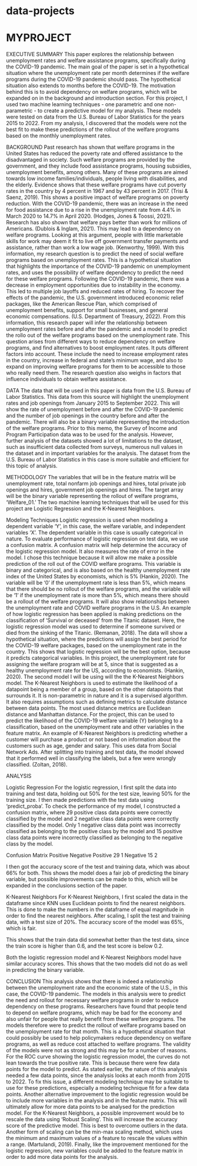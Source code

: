 # data-projects
# MYPROJECT

EXECUTIVE SUMMARY
This paper explores the relationship between unemployment rates and welfare assistance programs, specifically during the COVID-19 pandemic. The main goal of the paper is set in a hypothetical situation where the unemployment rate per month determines if the welfare programs during the COVID-19 pandemic should pass. The hypothetical situation also extends to months before the COVID-19. The motivation behind this is to avoid dependency on welfare programs, which will be expanded on in the background and introduction section. 
For this project, I used two machine learning techniques - one parametric and one non-parametric - to create a predictive model for my analysis. These models were tested on data from the U.S. Bureau of Labor Statistics for the years 2015 to 2022. From my analysis, I discovered that the models were not the best fit to make these predictions of the rollout of the welfare programs based on the monthly unemployment rates.

BACKGROUND
Past research has shown that welfare programs in the United States has reduced the poverty rate and offered assistance to the disadvantaged in society. Such welfare programs are provided by the government, and they include food assistance programs, housing subsidies, unemployment benefits, among others. Many of these programs are aimed towards low income families/individuals, people living with disabilities, and the elderly. Evidence shows that these welfare programs have cut poverty rates in the country by 4 percent in 1967 and by 43 percent in 2017. (Trisi & Saenz, 2019). This shows a positive impact of welfare programs on poverty reduction. With the COVID-19 pandemic, there was an increase in the need for food assistance due to a rise in the unemployment rate from 4.4% in March 2020 to 14.7% in April 2020. (Hodges, Jones & Toossi, 2021). Research has also shown that welfare pays better than work for millions of Americans. (Dublois & Inglam, 2021). This may lead to a dependency on welfare programs. Looking at this argument, people with little marketable skills for work may deem it fit to live off government transfer payments and assistance, rather than work a low wage job. (Kenworthy, 1999). With this information, my research question is to predict the need of social welfare programs based on unemployment rates. This is a hypothetical situation that highlights the importance of the COVID-19 pandemic on unemployment rates, and uses the possibility of welfare dependency to predict the need for these welfare programs.
Following the COVID-19 pandemic, there was a decrease in employment opportunities due to instability in the economy. This led to multiple job layoffs and reduced rates of hiring. To recover the effects of the pandemic, the U.S. government introduced economic relief packages, like the American Rescue Plan, which comprised of unemployment benefits, support for small businesses, and general economic compensations. (U.S. Department of Treasury, 2022). From this information, this research paper will infer the relationship between unemployment rates before and after the pandemic and a model to predict the rollo out of the welfare programs based on the unemployment rate. This question arises from different ways to reduce dependency on welfare programs, and find alternatives to boost employment rates. It puts different factors into account. These include the need to increase employment rates in the country, increase in federal and state’s minimum wage, and also to expand on improving welfare programs for them to be accessible to those who really need them. The research question also weighs in factors that influence individuals to obtain welfare assistance.


DATA
The data that will be used in this paper is data from the U.S. Bureau of Labor Statistics. This data from this source will highlight the unemployment rates and job openings from January 2015 to September 2022. This will show the rate of unemployment before and after the COVID-19 pandemic and the number of job openings in the country before and after the pandemic. There will also be a binary variable representing the introduction of the welfare programs. 
Prior to this memo, the Survey of Income and Program Participation data was to be used for the analysis. However, further analysis of the datasets showed a lot of limitations to the dataset, such as insufficient data collected from surveys, numerous null values in the dataset and in important variables for the analysis. The dataset from the U.S. Bureau of Labor Statistics in this case is more suitable and efficient for this topic of analysis. 



METHODOLOGY
The variables that will be in the feature matrix will be unemployment rate, total nonfarm job openings and hires, total private job openings and hires, government job openings and hires. The target array will be the binary variable representing the rollout of welfare programs, ‘Welfare_01.’ 
The two machine learning techniques that will be used for this project are Logistic Regression and the K-Nearest Neighbors. 

Modeling Techniques
Logistic regression is used when modeling a dependent variable ‘Y’, in this case, the welfare variable, and independent variables ‘X’. The dependent variable in this case is usually categorical in nature. To evaluate performance of logistic regression on test data, we use a confusion matrix. A confusion matrix will help determine the accuracy of the logistic regression model. It also measures the rate of error in the model. I chose this technique because it will allow me make a possible prediction of the roll out of the COVID welfare programs. This variable is binary and categorical, and is also based on the healthy unemployment rate index of the United States by economists, which is 5% (Hankin, 2020). The variable will be ‘0’ if the unemployment rate is less than 5%, which means that there should be no rollout of the welfare programs, and the variable will be ‘1’ if the unemployment rate is more than 5%, which means there should be a rollout of the welfare programs. 
It will also show relationships between the unemployment rate and COVID welfare programs in the U.S. An example of how logistic regression has been applied is making predictions on the classification of ‘Survival or deceased’ from the Titanic dataset. Here, the logistic regression model was used to determine if someone survived or died from the sinking of the Titanic. (Remanan, 2018). The data will show a hypothetical situation, where the predictions will assign the best period for the COVID-19 welfare packages, based on the unemployment rate in the country. This shows that logistic regression will be the best option, because it predicts categorical variables. In this project, the unemployment rate for assigning the welfare program will be at 5, since that is suggested as a healthy unemployment rate for the US, according to economists. (Hankin, 2020). 
The second model I will be using will the the K-Nearest Neighbors model. The K-Nearest Neighbors is used to estimate the likelihood of a datapoint being a member of a group, based on the other datapoints that surrounds it. It is non-parametric in nature and it is a supervised algorithm. It also requires assumptions such as defining metrics to calculate distance between data points. The most used distance metrics are Euclidean distance and Manhattan distance. 
For the project, this can be used to predict the likelihood of the COVID-19 welfare variable (Y) belonging to a classification, based on the unemployment rate and other variables in the feature matrix. An example of K-Nearest Neighbors is predicting whether a customer will purchase a product or not based on information about the customers such as age, gender and salary. This uses data from Social Network Ads. After splitting into training and test data, the model showed that it performed well in classifying the labels, but a few were wrongly classified. (Zoltan, 2018). 

ANALYSIS

Logistic Regression
For the logistic regression, I first split the data into training and test data, holding out 50% for the test size, leaving 50% for the training size. I then made predictions with the test data using ‘predict_proba’. To check the performance of my model, I constructed a confusion matrix, where 29 positive class data points were correctly classified by the model and 2 negative class data points were correctly classified by the model. Only 1 negative class data point was incorrectly classified as belonging to the positive class by the model and 15 positive class data points were incorrectly classified as belonging to the negative class by the model.




Confusion Matrix
Positive
Negative
Positive
29
1
Negative
15
2



 I then got the accuracy score of the test and training data, which was about 66% for both. This shows the model does a fair job of predicting the binary variable, but possible improvements can be made to this, which will be expanded in the conclusions section of the paper.




K-Nearest Neighbors
For K-Nearest Neighbors, I first scaled the data in the dataframe since KNN uses Euclidean points to find the nearest neighbors. This is done to make the numbers in the dataframe of equal magnitude in order to find the nearest neighbors. After scaling, I split the test and training data, with a test size of 20%. The accuracy score of the model was 65%, which is fair. 


This shows that the train data did somewhat better than the test data, since the train score is higher than 0.6, and the test score is below 0.2. 

Both the logistic regression model and K-Nearest Neighbors model have similar accuracy scores. This shows that the two models did not do as well in predicting the binary variable.

CONCLUSION
     	This analysis shows that there is indeed a relationship between the unemployment rate and the economic state of the U.S., in this case, the COVID-19 pandemic. The models in this analysis were to predict the need and rollout for necessary welfare programs in order to reduce dependency on these programs. Researchers have found that people tend to depend on welfare programs, which may be bad for the economy and also unfair for people that really benefit from these welfare programs. The models therefore were to predict the rollout of welfare programs based on the unemployment rate for that month. This is a hypothetical situation that could possibly be used to help policymakers reduce dependency on welfare programs, as well as reduce cost attached to welfare programs. The validity of the models were not as strong and this may be for a number of reasons.
	For the ROC curve showing the logistic regression model, the curves do not lean towards the true positive rate. This is because there were few data points for the model to predict. As stated earlier, the nature of this analysis needed a few data points, since the analysis looks at each month from 2015 to 2022. To fix this issue, a different modeling technique may be suitable to use for these predictions, especially a modeling technique fit for a few data points. Another alternative improvement to the logistic regression would be to include more variables in the analysis and in the feature matrix. This will ultimately allow for more data points to be analysed for the prediction model.
	For the K-Nearest Neighbors, a possible improvement would be to rescale the data using ‘Robust Scaling’. This will increase the accuracy score of the predictive model. This is best to overcome outliers in the data. Another form of scaling can be the min-max scaling method, which uses the minimum and maximum values of a feature to rescale the values within a range. (Martulandi, 2019). Finally, like the improvement mentioned for the logistic regression, new variables could be added to the feature matrix in order to add more data points for the analysis. 
	











